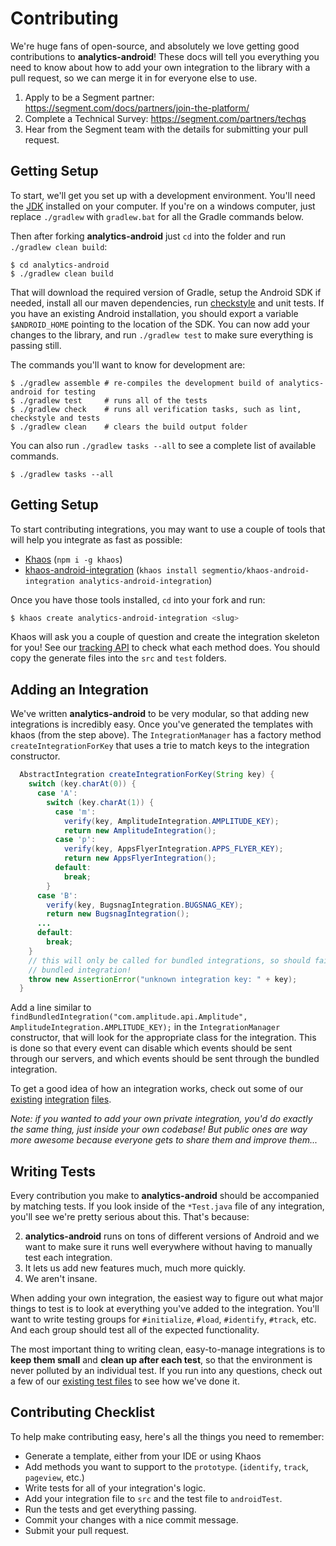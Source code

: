 
# Contributing

We're huge fans of open-source, and absolutely we love getting good contributions to **analytics-android**! These docs will tell you everything you need to know about how to add your own integration to the library with a pull request, so we can merge it in for everyone else to use.

  1. Apply to be a Segment partner: https://segment.com/docs/partners/join-the-platform/
  2. Complete a Technical Survey: https://segment.com/partners/techqs
  3. Hear from the Segment team with the details for submitting your pull request.
  
## Getting Setup

To start, we'll get you set up with a development environment. You'll need the [JDK](http://www.oracle.com/technetwork/java/javase/downloads/index.html) installed on your computer. If you're on a windows computer, just replace  `./gradlew` with `gradlew.bat` for all the Gradle commands below.

Then after forking **analytics-android** just `cd` into the folder and run `./gradlew clean build`:

    $ cd analytics-android
    $ ./gradlew clean build

That will download the required version of Gradle, setup the Android SDK if needed, install all our maven dependencies, run [checkstyle](http://checkstyle.sourceforge.net) and unit tests. If you have an existing Android installation, you should export a variable `$ANDROID_HOME` pointing to the location of the SDK. You can now add your changes to the library, and run `./gradlew test` to make sure everything is passing still.

The commands you'll want to know for development are:

    $ ./gradlew assemble # re-compiles the development build of analytics-android for testing
    $ ./gradlew test     # runs all of the tests
    $ ./gradlew check    # runs all verification tasks, such as lint, checkstyle and tests
    $ ./gradlew clean    # clears the build output folder

You can also run `./gradlew tasks --all` to see a complete list of available commands.

    $ ./gradlew tasks --all


## Getting Setup

  To start contributing integrations, you may want to use a couple of tools that will help you integrate as fast as possible:

  - [Khaos](https://github.com/segmentio/khaos) (`npm i -g khaos`)
  - [khaos-android-integration](https://github.com/segmentio/khaos-android-integration) (`khaos install segmentio/khaos-android-integration analytics-android-integration`)

Once you have those tools installed, `cd` into your fork and run:

  ```bash
  $ khaos create analytics-android-integration <slug>
  ```

Khaos will ask you a couple of question and create the integration skeleton for you!
See our [tracking API](https://segment.com/docs/tracking-api/) to check what each method does. You should copy the generate files into the `src` and `test` folders.


## Adding an Integration

We've written **analytics-android** to be very modular, so that adding new integrations is incredibly easy. Once you've generated the templates with khaos (from the step above). The `IntegrationManager` has a factory method `createIntegrationForKey` that uses a trie to match keys to the integration constructor.

```java
  AbstractIntegration createIntegrationForKey(String key) {
    switch (key.charAt(0)) {
      case 'A':
        switch (key.charAt(1)) {
          case 'm':
            verify(key, AmplitudeIntegration.AMPLITUDE_KEY);
            return new AmplitudeIntegration();
          case 'p':
            verify(key, AppsFlyerIntegration.APPS_FLYER_KEY);
            return new AppsFlyerIntegration();
          default:
            break;
        }
      case 'B':
        verify(key, BugsnagIntegration.BUGSNAG_KEY);
        return new BugsnagIntegration();
      ...
      default:
        break;
    }
    // this will only be called for bundled integrations, so should fail if we see some unknown
    // bundled integration!
    throw new AssertionError("unknown integration key: " + key);
  }
```

Add a line similar to `findBundledIntegration("com.amplitude.api.Amplitude", AmplitudeIntegration.AMPLITUDE_KEY);` in the `IntegrationManager` constructor, that will look for the appropriate class for the integration. This is done so that every event can disable which events should be sent through our servers, and which events should be sent through the bundled integration.

To get a good idea of how an integration works, check out some of our [existing](https://github.com/segmentio/analytics-android/blob/master/core/src/main/java/com/segment/analytics/LocalyticsIntegration.java) [integration](https://github.com/segmentio/analytics-android/blob/master/core/src/main/java/com/segment/analytics/LeanplumIntegration.java) [files](https://github.com/segmentio/analytics-android/blob/master/core/src/main/java/com/segment/analytics/BugsnagIntegration.java).

_Note: if you wanted to add your own private integration, you'd do exactly the same thing, just inside your own codebase! But public ones are way more awesome because everyone gets to share them and improve them..._


## Writing Tests

Every contribution you make to **analytics-android** should be accompanied by matching tests. If you look inside of the `*Test.java` file of any integration, you'll see we're pretty serious about this. That's because:

2. **analytics-android** runs on tons of different versions of Android and we want to make sure it runs well everywhere without having to manually test each integration.
3. It lets us add new features much, much more quickly.
1. We aren't insane.

When adding your own integration, the easiest way to figure out what major things to test is to look at everything you've added to the integration. You'll want to write testing groups for `#initialize`, `#load`, `#identify`, `#track`, etc. And each group should test all of the expected functionality.

The most important thing to writing clean, easy-to-manage integrations is to **keep them small** and **clean up after each test**, so that the environment is never polluted by an individual test.
If you run into any questions, check out a few of our [existing test files](https://github.com/segmentio/analytics-android/tree/master/core/src/androidTest/java/com/segment/analytics) to see how we've done it.

## Contributing Checklist

To help make contributing easy, here's all the things you need to remember:

- Generate a template, either from your IDE or using Khaos
- Add methods you want to support to the `prototype`. (`identify`, `track`, `pageview`, etc.)
- Write tests for all of your integration's logic.
- Add your integration file to `src` and the test file to `androidTest`.
- Run the tests and get everything passing.
- Commit your changes with a nice commit message.
- Submit your pull request.
